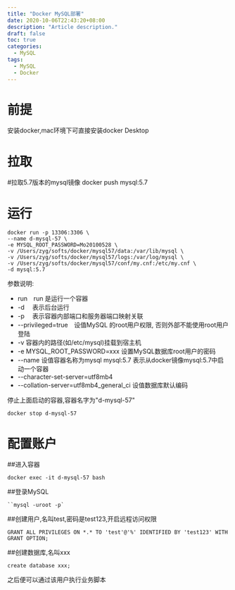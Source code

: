 ```yaml
---
title: "Docker MySQL部署"
date: 2020-10-06T22:43:20+08:00
description: "Article description."
draft: false
toc: true
categories:
  - MySQL
tags:
  - MySQL
  - Docker
---
```


# 前提
安装docker,mac环境下可直接安装docker Desktop

# 拉取

#拉取5.7版本的mysql镜像
docker push mysql:5.7

# 运行
```
docker run -p 13306:3306 \
--name d-mysql-57 \
-e MYSQL_ROOT_PASSWORD=Mo20100528 \
-v /Users/zyg/softs/docker/mysql57/data:/var/lib/mysql \
-v /Users/zyg/softs/docker/mysql57/logs:/var/log/mysql \
-v /Users/zyg/softs/docker/mysql57/conf/my.cnf:/etc/my.cnf \
-d mysql:5.7 
```

参数说明:
* run　run 是运行一个容器
* -d　 表示后台运行
* -p　 表示容器内部端口和服务器端口映射关联
* --privileged=true　设值MySQL 的root用户权限, 否则外部不能使用root用户登陆
* -v 容器内的路径(如/etc/mysql)挂载到宿主机
* -e MYSQL_ROOT_PASSWORD=xxx 设置MySQL数据库root用户的密码
* --name 设值容器名称为mysql
mysql:5.7 表示从docker镜像mysql:5.7中启动一个容器
* --character-set-server=utf8mb4 
* --collation-server=utf8mb4_general_ci 设值数据库默认编码

停止上面启动的容器,容器名字为"d-mysql-57"
```
docker stop d-mysql-57
```

# 配置账户

##进入容器
```
docker exec -it d-mysql-57 bash
```

##登录MySQL
```
``mysql -uroot -p`
```

##创建用户,名叫test,密码是test123,开启远程访问权限
```
GRANT ALL PRIVILEGES ON *.* TO 'test'@'%' IDENTIFIED BY 'test123' WITH GRANT OPTION;
```

##创建数据库,名叫xxx
```
create database xxx;
```


之后便可以通过该用户执行业务脚本

